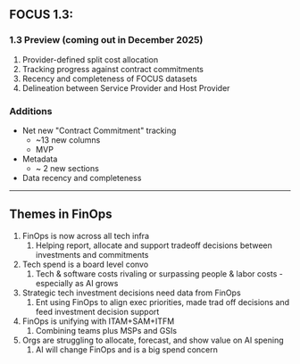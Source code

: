 ## FOCUS 1.3: 
### 1.3 Preview (coming out in December 2025)
1. Provider-defined split cost allocation
2. Tracking progress against contract commitments 
3. Recency and completeness of FOCUS datasets
4. Delineation between Service Provider and Host Provider

### Additions 
- Net new "Contract Commitment" tracking
	- ~13 new columns
	- MVP
- Metadata 
	- ~ 2 new sections
- Data recency and completeness 


--- 

## Themes in FinOps
1. FinOps is now across all tech infra
	1. Helping report, allocate and support tradeoff decisions between investments and commitments
2. Tech spend is a board level convo
	1. Tech & software costs rivaling or surpassing people & labor costs - especially as AI grows
3. Strategic tech investment decisions need data from FinOps
	1. Ent using FinOps to align exec priorities, made trad off decisions and feed investment decision support
4. FinOps is unifying with ITAM+SAM+ITFM 
	1. Combining teams plus MSPs and GSIs
5. Orgs are struggling to allocate, forecast, and show value on AI spening 
	1. AI will change FinOps and is a big spend concern


